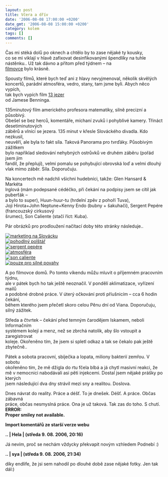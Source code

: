 ```yaml
---
layout: post
title: Včera a dřív
date: '2006-08-08 17:00:00 +0200'
date_gmt: '2006-08-08 15:00:00 +0200'
category: kolem
tags: []
comments: []
---
```

<p>Čas mi stéká dolů po oknech a chtělo by to zase nějaké ty kousky,<br />
co se mi viklají v hlavě zafixovat desinfikovanými špendlíky na tuhle<br />
nástěnku.. Už tak dávno a přitom před týdnem &ndash; na<br />
<a href="http://www.lfs.cz">filmovce</a> bylo krásně.</p>
<p>Spousty filmů, které bych teď ani z hlavy nevyjmenoval, několik skvělých<br />
koncertů, parádní atmosféra, vedro, stany, tam jsme byli. Abych něco vypích,<br />
tak bych vypích film <a href="http://www.imdb.com/title/tt0445158/">13 jezer</a><br />
od Jamese Benninga.</p>
<p>135minutový film amerického profesora matematiky, silně precizní a působivý.<br />
Obešel se bez herců, komentáře, míchaní zvuků i pohyblivé kamery. Třináct desetiminutových<br />
záběrů a vlnící se jezera. 135 minut v křesle Slováckého divadla. Kdo nezkusil,<br />
neuvěří, ale byla to fakt síla. Taková Panorama pro tvrďáky. Působivým zážitkem<br />
bylo například sledování nehybných ostrůvků ve druhém záběru (pořád jsem jim<br />
fandil, že přeplují), velmi pomalu se pohybující obrovská loď a velmi dlouhý<br />
vlak mimo záběr. Síla. Doporučuju.</p>
<p>Na koncertech mě nadchli všichni hudebníci, takže: Glen Hansard &amp; Markéta<br />
Irglová (mám podepsané cédéčko, při čekání na podpisy jsem se cítil jak puberťák &ndash;<br />
a bylo to super), Huun-huur-tu (hrdelní zpěv z pohoří Tuva),<br />
Joji Hirota+John Neptune+Kenny Endo (bubny + šakuhači), Sergent Pepére (francouzský cirkusový<br />
šrumec), Son Caliente (stačí říct: Kuba).</p>
<p>Pár obrázků pro prodloužení načítací doby této stránky následuje..</p>
<div >
<a href="/%base_url%/assets/old-images/marketing.jpg"><img alt="marketing na Slovácku" src="%base_url%/assets/old-images/marketing.jpg"></a><br />
<a href="/%base_url%/assets/old-images/polstar.jpg"><img alt="pohodlný polštář" src="%base_url%/assets/old-images/polstar.jpg"></a><br />
<a href="/%base_url%/assets/old-images/sergent.jpg"><img alt="sergent pepére" src="%base_url%/assets/old-images/sergent.jpg"></a><br />
<a href="/%base_url%/assets/old-images/atmosfera.jpg"><img alt="atmosféra" src="%base_url%/assets/old-images/atmosfera.jpg"></a><br />
<a href="/%base_url%/assets/old-images/soncaliente.jpg"><img alt="son caliente" src="%base_url%/assets/old-images/soncaliente.jpg"></a><br />
<a href="/%base_url%/assets/old-images/horror.jpg"><img alt="pouze pro silné povahy" src="%base_url%/assets/old-images/horror.jpg"></a>
</div>
<p>A po filmovce domů. Po tomto víkendu můžu mluvit o příjemném pracovním týdnu,<br />
ale v pátek bych ho tak ještě neoznačil. V pondělí aklimatizace, vyřízení mailů<br />
a podobné drobné práce. V úterý očkování proti příušnicím &ndash; cca 6 hodin čekání,<br />
během kterého jsem přečetl skoro celou Pěnu dní od Viana. Doporučuju, silný zážitek.</p>
<p>Středa a čtvrtek &ndash; čekání před temným čarodějem Iskamem, neboli Informačním<br />
systémem kolejí a menz, než se zbrchá natolik, aby šlo vstoupit a zaregistrovat<br />
koleje. Okořeněno tím, že jsem si spletl odkaz a tak se čekalo pak ještě zbytečně..</p>
<p>Pátek a sobota pracovní, sbíječka a lopata, miliony bakterií zemřou. V sobotu<br />
okořeněno tím, že mě džigla do rtu fčela blbá a já chytl masivní reakci, že<br />
mě v nemocnici nabodávali asi pěti injekcemi. Dostal jsem nějaké prášky po kterých<br />
jsem následující dva dny strávil mezi sny a realitou. Doslova.</p>
<p>Dnes návrat do reality. Práce a déšť. To je dnešek. Déšť. A práce. Občas zábavná<br />
práce, občas nesmyslná práce. Ona je už taková. Tak zas do toho. S chutí. <b>ERROR:<br />
Proper smiley not available.</b></p>
<div class="import-komentaru">
<p><strong>Import komentářů ze starší verze webu</strong></p>
<div class="comment">
<p style="font-weight:bold"><span class="compredmet">..</span> | <span class="comname">Hela</span> | (středa&nbsp;9.&nbsp;08.&nbsp;2006,&nbsp;20:16)</p>
<p>Já nevím, proč se nechám vždycky překvapit novým vzhledem Podnebí :) </p>
</div>
<div class="comment">
<p style="font-weight:bold"><span class="compredmet">..</span> | <span class="comname">sya</span> | (středa&nbsp;9.&nbsp;08.&nbsp;2006,&nbsp;21:34)</p>
<p>díky endlife, že jsi sem nahodil po dlouhé době zase nějaké fotky. Jen tak dál:) </p>
</div>
</div>
